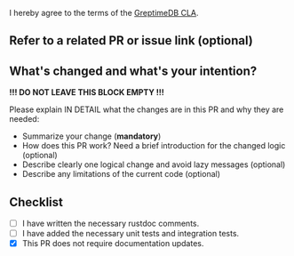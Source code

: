 I hereby agree to the terms of the [GreptimeDB CLA](https://github.com/GreptimeTeam/.github/blob/main/CLA.md).

## Refer to a related PR or issue link (optional)

## What's changed and what's your intention?

__!!! DO NOT LEAVE THIS BLOCK EMPTY !!!__

Please explain IN DETAIL what the changes are in this PR and why they are needed:

- Summarize your change (**mandatory**)
- How does this PR work? Need a brief introduction for the changed logic (optional)
- Describe clearly one logical change and avoid lazy messages (optional)
- Describe any limitations of the current code (optional)

## Checklist

- [ ]  I have written the necessary rustdoc comments.
- [ ]  I have added the necessary unit tests and integration tests.
- [x]  This PR does not require documentation updates.

